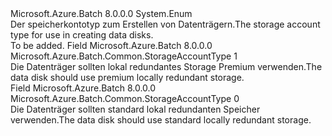 <Type Name="StorageAccountType" FullName="Microsoft.Azure.Batch.Common.StorageAccountType">
  <TypeSignature Language="C#" Value="public enum StorageAccountType" />
  <TypeSignature Language="ILAsm" Value=".class public auto ansi sealed StorageAccountType extends System.Enum" />
  <TypeSignature Language="DocId" Value="T:Microsoft.Azure.Batch.Common.StorageAccountType" />
  <TypeSignature Language="VB.NET" Value="Public Enum StorageAccountType" />
  <TypeSignature Language="F#" Value="type StorageAccountType = " />
  <AssemblyInfo>
    <AssemblyName>Microsoft.Azure.Batch</AssemblyName>
    <AssemblyVersion>8.0.0.0</AssemblyVersion>
  </AssemblyInfo>
  <Base>
    <BaseTypeName>System.Enum</BaseTypeName>
  </Base>
  <Docs>
    <summary>
            <span data-ttu-id="f7a69-101">Der speicherkontotyp zum Erstellen von Datenträgern.</span><span class="sxs-lookup"><span data-stu-id="f7a69-101">The storage account type for use in creating data disks.</span></span>
            </summary>
    <remarks>To be added.</remarks>
  </Docs>
  <Members>
    <Member MemberName="PremiumLrs">
      <MemberSignature Language="C#" Value="PremiumLrs" />
      <MemberSignature Language="ILAsm" Value=".field public static literal valuetype Microsoft.Azure.Batch.Common.StorageAccountType PremiumLrs = int32(1)" />
      <MemberSignature Language="DocId" Value="F:Microsoft.Azure.Batch.Common.StorageAccountType.PremiumLrs" />
      <MemberSignature Language="VB.NET" Value="PremiumLrs" />
      <MemberSignature Language="F#" Value="PremiumLrs = 1" Usage="Microsoft.Azure.Batch.Common.StorageAccountType.PremiumLrs" />
      <MemberType>Field</MemberType>
      <AssemblyInfo>
        <AssemblyName>Microsoft.Azure.Batch</AssemblyName>
        <AssemblyVersion>8.0.0.0</AssemblyVersion>
      </AssemblyInfo>
      <ReturnValue>
        <ReturnType>Microsoft.Azure.Batch.Common.StorageAccountType</ReturnType>
      </ReturnValue>
      <MemberValue>1</MemberValue>
      <Docs>
        <summary>
            <span data-ttu-id="f7a69-102">Die Datenträger sollten lokal redundantes Storage Premium verwenden.</span><span class="sxs-lookup"><span data-stu-id="f7a69-102">The data disk should use premium locally redundant storage.</span></span>
            </summary>
      </Docs>
    </Member>
    <Member MemberName="StandardLrs">
      <MemberSignature Language="C#" Value="StandardLrs" />
      <MemberSignature Language="ILAsm" Value=".field public static literal valuetype Microsoft.Azure.Batch.Common.StorageAccountType StandardLrs = int32(0)" />
      <MemberSignature Language="DocId" Value="F:Microsoft.Azure.Batch.Common.StorageAccountType.StandardLrs" />
      <MemberSignature Language="VB.NET" Value="StandardLrs" />
      <MemberSignature Language="F#" Value="StandardLrs = 0" Usage="Microsoft.Azure.Batch.Common.StorageAccountType.StandardLrs" />
      <MemberType>Field</MemberType>
      <AssemblyInfo>
        <AssemblyName>Microsoft.Azure.Batch</AssemblyName>
        <AssemblyVersion>8.0.0.0</AssemblyVersion>
      </AssemblyInfo>
      <ReturnValue>
        <ReturnType>Microsoft.Azure.Batch.Common.StorageAccountType</ReturnType>
      </ReturnValue>
      <MemberValue>0</MemberValue>
      <Docs>
        <summary>
            <span data-ttu-id="f7a69-103">Die Datenträger sollten standard lokal redundanten Speicher verwenden.</span><span class="sxs-lookup"><span data-stu-id="f7a69-103">The data disk should use standard locally redundant storage.</span></span>
            </summary>
      </Docs>
    </Member>
  </Members>
</Type>